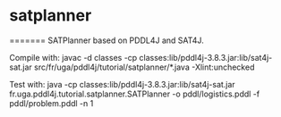 # satplanner
=======
SATPlanner based on PDDL4J and SAT4J.

Compile with:
javac -d classes -cp classes:lib/pddl4j-3.8.3.jar:lib/sat4j-sat.jar src/fr/uga/pddl4j/tutorial/satplanner/*.java -Xlint:unchecked

Test with:
java -cp classes:lib/pddl4j-3.8.3.jar:lib/sat4j-sat.jar fr.uga.pddl4j.tutorial.satplanner.SATPlanner -o pddl/logistics.pddl -f pddl/problem.pddl -n 1


